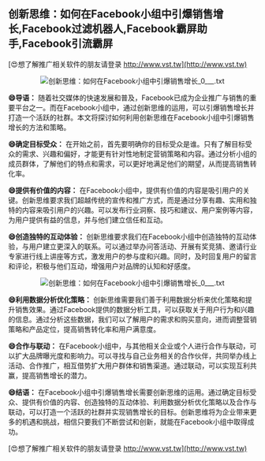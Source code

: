 ## **创新思维：如何在Facebook小组中引爆销售增长,Facebook过滤机器人,Facebook霸屏助手,Facebook引流霸屏**

[😍想了解推广相关软件的朋友请登录 http://www.vst.tw](http://www.vst.tw)

 <center><img src="https://vst.tw/MP4/tuiguang/png/0.png" alt="创新思维：如何在Facebook小组中引爆销售增长_0___.txt"></center>

**😄导语：**
随着社交媒体的快速发展和普及，Facebook已成为企业推广与销售的重要平台之一。而在Facebook小组中，通过创新思维的运用，可以引爆销售增长并打造一个活跃的社群。本文将探讨如何利用创新思维在Facebook小组中引爆销售增长的方法和策略。

**😄确定目标受众：**
在开始之前，首先要明确你的目标受众是谁。只有了解目标受众的需求、兴趣和偏好，才能更有针对性地制定营销策略和内容。通过分析小组的成员群体，了解他们的特点和需求，可以更好地满足他们的期望，从而提高销售转化率。

**😄提供有价值的内容：**
在Facebook小组中，提供有价值的内容是吸引用户的关键。创新思维要求我们超越传统的宣传和推广方式，而是通过分享有趣、实用和独特的内容来吸引用户的兴趣。可以发布行业洞察、技巧和建议、用户案例等内容，为用户提供有益的信息，并与他们建立信任和互动。

**😄创造独特的互动体验：**
创新思维要求我们在Facebook小组中创造独特的互动体验，与用户建立更深入的联系。可以通过举办问答活动、开展有奖竞猜、邀请行业专家进行线上讲座等方式，激发用户的参与度和兴趣。同时，及时回复用户的留言和评论，积极与他们互动，增强用户对品牌的认知和好感度。

 <center><img src="https://vst.tw/MP4/tuiguang/png/0.png" alt="创新思维：如何在Facebook小组中引爆销售增长_0___.txt"></center>

**😄利用数据分析优化策略：**
创新思维需要我们善于利用数据分析来优化策略和提升销售效果。通过Facebook提供的数据分析工具，可以获取关于用户行为和兴趣的信息。通过分析这些数据，我们可以了解用户的需求和购买意向，进而调整营销策略和产品定位，提高销售转化率和用户满意度。

**😄合作与联动：**
在Facebook小组中，与其他相关企业或个人进行合作与联动，可以扩大品牌曝光度和影响力。可以寻找与自己业务相关的合作伙伴，共同举办线上活动、合作推广，相互借势扩大用户群体和销售渠道。通过联动，可以实现互利共赢，提高销售增长的潜力。

**😄结语：**
在Facebook小组中引爆销售增长需要创新思维的运用。通过确定目标受众、提供有价值的内容、创造独特的互动体验、利用数据分析优化策略以及合作与联动，可以打造一个活跃的社群并实现销售增长的目标。创新思维将为企业带来更多的机遇和挑战，相信只要我们不断尝试和创新，就能在Facebook小组中取得成功。

[😍想了解推广相关软件的朋友请登录 http://www.vst.tw](http://www.vst.tw)



